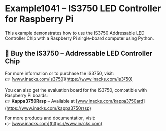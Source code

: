 # Example1041 – IS3750 LED Controller for Raspberry Pi

This example demonstrates how to use the IS3750 Addressable LED Controller Chip with a Raspberry Pi single-board computer using Python. 

## 🛒 Buy the IS3750 – Addressable LED Controller Chip

For more information or to purchase the IS3750, visit:  
👉 [www.inacks.com/is3750](https://www.inacks.com/is3750)

You can also get the evaluation board for the IS3750, compatible with Raspberry Pi boards:  
👉 **Kappa3750Rasp** – Available at [www.inacks.com/kappa3750ard](https://www.inacks.com/kappa3750rasp)

For more products and documentation, visit:  
👉 [www.inacks.com](https://www.inacks.com)

